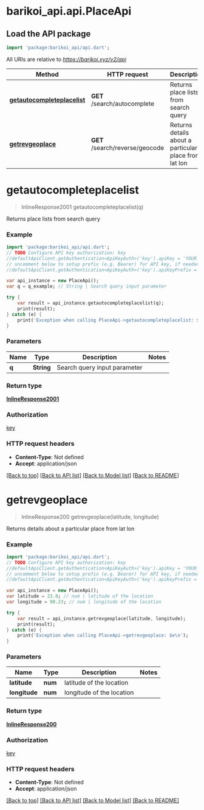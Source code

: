 # barikoi_api.api.PlaceApi

## Load the API package
```dart
import 'package:barikoi_api/api.dart';
```

All URIs are relative to *https://barikoi.xyz/v2/api*

Method | HTTP request | Description
------------- | ------------- | -------------
[**getautocompleteplacelist**](PlaceApi.md#getautocompleteplacelist) | **GET** /search/autocomplete | Returns place lists from search query
[**getrevgeoplace**](PlaceApi.md#getrevgeoplace) | **GET** /search/reverse/geocode | Returns details about a particular place from lat lon


# **getautocompleteplacelist**
> InlineResponse2001 getautocompleteplacelist(q)

Returns place lists from search query

### Example
```dart
import 'package:barikoi_api/api.dart';
// TODO Configure API key authorization: key
//defaultApiClient.getAuthentication<ApiKeyAuth>('key').apiKey = 'YOUR_API_KEY';
// uncomment below to setup prefix (e.g. Bearer) for API key, if needed
//defaultApiClient.getAuthentication<ApiKeyAuth>('key').apiKeyPrefix = 'Bearer';

var api_instance = new PlaceApi();
var q = q_example; // String | Search query input parameter

try {
    var result = api_instance.getautocompleteplacelist(q);
    print(result);
} catch (e) {
    print('Exception when calling PlaceApi->getautocompleteplacelist: $e\n');
}
```

### Parameters

Name | Type | Description  | Notes
------------- | ------------- | ------------- | -------------
 **q** | **String**| Search query input parameter | 

### Return type

[**InlineResponse2001**](InlineResponse2001.md)

### Authorization

[key](../README.md#key)

### HTTP request headers

 - **Content-Type**: Not defined
 - **Accept**: application/json

[[Back to top]](#) [[Back to API list]](../README.md#documentation-for-api-endpoints) [[Back to Model list]](../README.md#documentation-for-models) [[Back to README]](../README.md)

# **getrevgeoplace**
> InlineResponse200 getrevgeoplace(latitude, longitude)

Returns details about a particular place from lat lon

### Example
```dart
import 'package:barikoi_api/api.dart';
// TODO Configure API key authorization: key
//defaultApiClient.getAuthentication<ApiKeyAuth>('key').apiKey = 'YOUR_API_KEY';
// uncomment below to setup prefix (e.g. Bearer) for API key, if needed
//defaultApiClient.getAuthentication<ApiKeyAuth>('key').apiKeyPrefix = 'Bearer';

var api_instance = new PlaceApi();
var latitude = 23.8; // num | latitude of the location
var longitude = 90.23; // num | longitude of the location

try {
    var result = api_instance.getrevgeoplace(latitude, longitude);
    print(result);
} catch (e) {
    print('Exception when calling PlaceApi->getrevgeoplace: $e\n');
}
```

### Parameters

Name | Type | Description  | Notes
------------- | ------------- | ------------- | -------------
 **latitude** | **num**| latitude of the location | 
 **longitude** | **num**| longitude of the location | 

### Return type

[**InlineResponse200**](InlineResponse200.md)

### Authorization

[key](../README.md#key)

### HTTP request headers

 - **Content-Type**: Not defined
 - **Accept**: application/json

[[Back to top]](#) [[Back to API list]](../README.md#documentation-for-api-endpoints) [[Back to Model list]](../README.md#documentation-for-models) [[Back to README]](../README.md)

